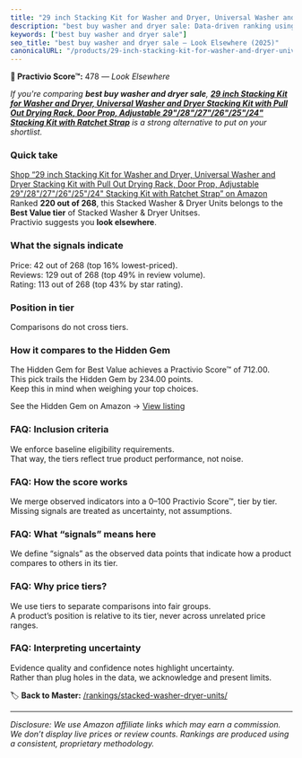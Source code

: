 ```yaml
---
title: "29 inch Stacking Kit for Washer and Dryer, Universal Washer and Dryer Stacking Kit with Pull Out Drying Rack, Door Prop, Adjustable 29\"/28\"/27\"/26\"/25\"/24\" Stacking Kit with Ratchet Strap"
description: "best buy washer and dryer sale: Data-driven ranking using the Practivio Score™. Positioned by quality, value, demand, findability, momentum."
keywords: ["best buy washer and dryer sale"]
seo_title: "best buy washer and dryer sale — Look Elsewhere (2025)"
canonicalURL: "/products/29-inch-stacking-kit-for-washer-and-dryer-universal-washer-and-dryer-stacking-kit-with-pull-out-drying-rack-door-prop-adjustable-292827262524-stacking-kit-with-ratchet-strap-B0DK378GLV/"
---
```


**🚫 Practivio Score™:** 478 — _Look Elsewhere_


*If you're comparing **best buy washer and dryer sale**, **[29 inch Stacking Kit for Washer and Dryer, Universal Washer and Dryer Stacking Kit with Pull Out Drying Rack, Door Prop, Adjustable 29"/28"/27"/26"/25"/24" Stacking Kit with Ratchet Strap](https://www.amazon.com/dp/B0DK378GLV?tag=practivio-20)** is a strong alternative to put on your shortlist.*
### Quick take
[Shop “29 inch Stacking Kit for Washer and Dryer, Universal Washer and Dryer Stacking Kit with Pull Out Drying Rack, Door Prop, Adjustable 29"/28"/27"/26"/25"/24" Stacking Kit with Ratchet Strap” on Amazon](https://www.amazon.com/dp/B0DK378GLV?tag=practivio-20)
Ranked **220 out of 268**, this Stacked Washer & Dryer Units belongs to the **Best Value tier** of Stacked Washer & Dryer Unitses.  
Practivio suggests you **look elsewhere**.

### What the signals indicate
Price: 42 out of 268 (top 16% lowest-priced).  
Reviews: 129 out of 268 (top 49% in review volume).  
Rating: 113 out of 268 (top 43% by star rating).  

### Position in tier
Comparisons do not cross tiers.

### How it compares to the Hidden Gem
The Hidden Gem for Best Value achieves a Practivio Score™ of 712.00.  
This pick trails the Hidden Gem by 234.00 points.  
Keep this in mind when weighing your top choices.  

See the Hidden Gem on Amazon → [View listing](https://www.amazon.com/dp/B095KG5FPT?tag=practivio-20)

### FAQ: Inclusion criteria
We enforce baseline eligibility requirements.  
That way, the tiers reflect true product performance, not noise.

### FAQ: How the score works
We merge observed indicators into a 0–100 Practivio Score™, tier by tier.  
Missing signals are treated as uncertainty, not assumptions.

### FAQ: What “signals” means here
We define “signals” as the observed data points that indicate how a product compares to others in its tier.

### FAQ: Why price tiers?
We use tiers to separate comparisons into fair groups.  
A product’s position is relative to its tier, never across unrelated price ranges.

### FAQ: Interpreting uncertainty
Evidence quality and confidence notes highlight uncertainty.  
Rather than plug holes in the data, we acknowledge and present limits.


🏷️ **Back to Master:** [/rankings/stacked-washer-dryer-units/](/rankings/stacked-washer-dryer-units/)

---
_Disclosure: We use Amazon affiliate links which may earn a commission. We don’t display live prices or review counts. Rankings are produced using a consistent, proprietary methodology._
